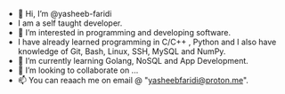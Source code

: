 - 👋 Hi, I’m @yasheeb-faridi
- I am a self taught developer.
- 👀 I’m interested in programming and developing software.
- I have already learned programming in C/C++ , Python and I also have knowledge of Git, Bash, Linux, SSH, MySQL and NumPy.
- 🌱 I’m currently learning Golang, NoSQL and App Development.
- 💞️ I’m looking to collaborate on ...
- 📫 You can reaach me on email @ "yasheebfaridi@proton.me".

<!---
yasheeb-faridi/yasheeb-faridi is a ✨ special ✨ repository because its `README.md` (this file) appears on your GitHub profile.
You can click the Preview link to take a look at your changes.
--->
